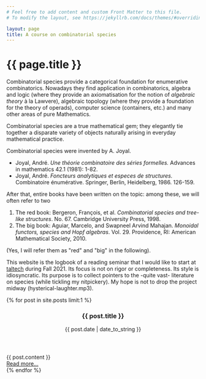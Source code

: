```yaml
---
# Feel free to add content and custom Front Matter to this file.
# To modify the layout, see https://jekyllrb.com/docs/themes/#overriding-theme-defaults

layout: page
title: A course on combinatorial species
---
```


<h1>{{ page.title }}</h1>

Combinatorial species provide a categorical foundation for enumerative combinatorics. Nowadays they find application in combinatorics, algebra and logic (where they provide an axiomatisation for the notion of *algebraic theory* à la Lawvere), algebraic topology (where they provide a foundation for the theory of operads), computer science (containers, etc.) and many other areas of pure Mathematics.

Combinatorial species are a true mathematical gem; they elegantly tie together a disparate variety of objects naturally arising in everyday mathematical practice.

Combinatorial species were invented by A. Joyal.

- Joyal, André. _Une théorie combinatoire des séries formelles._ Advances in mathematics 42.1 (1981): 1-82.
- Joyal, André. _Foncteurs analytiques et especes de structures._ Combinatoire énumérative. Springer, Berlin, Heidelberg, 1986. 126-159.

After that, entire books have been written on the topic: among these, we will often refer to two

1. The red book: Bergeron, François, et al. _Combinatorial species and tree-like structures_. No. 67. Cambridge University Press, 1998.
2. The big book: Aguiar, Marcelo, and Swapneel Arvind Mahajan. _Monoidal functors, species and Hopf algebras_. Vol. 29. Providence, RI: American Mathematical Society, 2010.

(Yes, I will refer them as "red" and "big" in the following).

This website is the logbook of a reading seminar that I would like to start at [taltech](https://compose.ioc.ee) during Fall 2021. Its focus is not on rigor or completeness. Its style is idiosyncratic. Its purpose is to collect pointers to the -quite vast- literature on species (while tickling my nitpickery). My hope is not to drop the project midway (hysterical-laughter.mp3).

{% for post in site.posts limit:1 %}
  <article>
    <header>
      <h3>{{ post.title }}</h3>
      <time datetime="{{ post.date | date_to_xmlschema }}">{{ post.date | date_to_string }}</time>
    </header>
    {{ post.content }}
    <footer>
      <a href="{{ post.url | relative_url }}">Read more...</a>
    </footer>
  </article>
{% endfor %}
